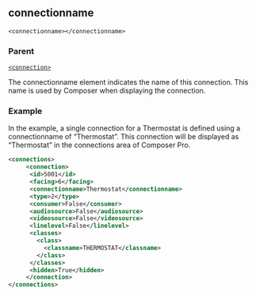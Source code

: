 ## connectionname

`<connectionname></connectionname>`


### Parent

[`<connection>`][1]


The connectionname element indicates the name of this connection. This name is used by Composer when displaying the connection.  


### Example

In the example, a single connection for a Thermostat is defined using a connectionname of “Thermostat”. This connection will be displayed as “Thermostat” in the connections area of Composer Pro.  

```xml
<connections>
     <connection>      
	  <id>5001</id>
      <facing>6</facing>
      <connectionname>Thermostat</connectionname>
      <type>2</type>
      <consumer>False</consumer>
      <audiosource>False</audiosource>
      <videosource>False</videosource>
      <linelevel>False</linelevel>
      <classes>
        <class>
          <classname>THERMOSTAT</classname>
        </class>
      </classes>
      <hidden>True</hidden>
     </connection>
</connections>
```





[1]:	https://snap-one.github.io/docs-driverworks-xml/#connections-xml-connection